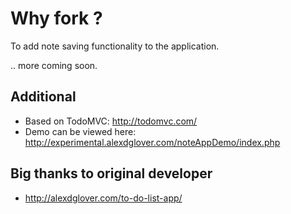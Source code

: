 # Why fork ?
To add note saving functionality to the application.

.. more coming soon.

## Additional
 - Based on TodoMVC: http://todomvc.com/
 - Demo can be viewed here: http://experimental.alexdglover.com/noteAppDemo/index.php


## Big thanks to original developer
 - http://alexdglover.com/to-do-list-app/
